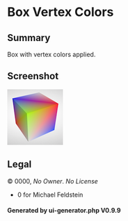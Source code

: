 # Box Vertex Colors

## Summary

Box with vertex colors applied.

## Screenshot

![screenshot](screenshot/screenshot.png)

## Legal

&copy; 0000, _No Owner_. _No License_

 - 0 for Michael Feldstein

#### Generated by ui-generator.php V0.9.9
